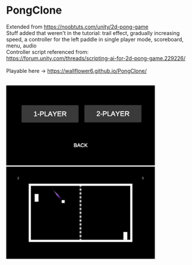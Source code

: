 # PongClone

Extended from https://noobtuts.com/unity/2d-pong-game <br>
Stuff added that weren't in the tutorial: trail effect, gradually increasing speed, a controller for the left paddle in single player mode, scoreboard, menu, audio <br>
Controller script referenced from: https://forum.unity.com/threads/scripting-ai-for-2d-pong-game.229226/ <br>
<br>
Playable here -> https://wallflower6.github.io/PongClone/ <br>

<br>

<img src="https://github.com/wallflower6/PongClone/blob/master/PlayerMode.png" width="400px" />
<img src="https://github.com/wallflower6/PongClone/blob/master/PongClone.gif" width="400px" />
